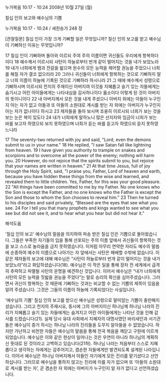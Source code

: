 누가복음 10:17 - 10:24 
2008년 10월 27일 (월)

칠십 인의 보고와 예수님의 기쁨



누가복음 10:17 - 10:24 / 새찬송가 248 장


[관찰질문]
칠십 인이 가장 크게 기뻐할 일은 무엇입니까? 
칠신 인의 보고를 받고 예수님이 기뻐하신 이유는 무엇입니까? 

17 칠십 인이 기뻐하며 돌아와 이르되 주여 주의 이름이면 귀신들도 우리에게 항복하더이다 
18 예수께서 이르시되 사탄이 하늘로부터 번개 같이 떨어지는 것을 내가 보았노라 
19 내가 너희에게 뱀과 전갈을 밟으며 원수의 모든 능력을 제어할 권능을 주었으니 너희를 해칠 자가 결코 없으리라 
20 그러나 귀신들이 너희에게 항복하는 것으로 기뻐하지 말고 너희 이름이 하늘에 기록된 것으로 기뻐하라 하시니라 
21 그 때에 예수께서 성령으로 기뻐하시며 이르시되 천지의 주재이신 아버지여 이것을 지혜롭고 슬기 있는 자들에게는 숨기시고 어린 아이들에게는 나타내심을 감사하나이다 옳소이다 이렇게 된 것이 아버지의 뜻이니이다 
22 내 아버지께서 모든 것을 내게 주셨으니 아버지 외에는 아들이 누구인지 아는 자가 없고 아들과 또 아들의 소원대로 계시를 받는 자 외에는 아버지가 누구인지 아는 자가 없나이다 하시고 
23 제자들을 돌아 보시며 조용히 이르시되 너희가 보는 것을 보는 눈은 복이 있도다 
24 내가 너희에게 말하노니 많은 선지자와 임금이 너희가 보는 바를 보고자 하였으되 보지 못하였으며 너희가 듣는 바를 듣고자 하였으되 듣지 못하였느니라 

17 The seventy-two returned with joy and said, "Lord, even the demons submit to us in your name." 
18 He replied, "I saw Satan fall like lightning from heaven. 
19 I have given you authority to trample on snakes and scorpions and to overcome all the power of the enemy; nothing will harm you. 
20 However, do not rejoice that the spirits submit to you, but rejoice that your names are written in heaven." 
21 At that time Jesus, full of joy through the Holy Spirit, said, "I praise you, Father, Lord of heaven and earth, because you have hidden these things from the wise and learned, and revealed them to little children. Yes, Father, for this was your good pleasure. 
22 "All things have been committed to me by my Father. No one knows who the Son is except the Father, and no one knows who the Father is except the Son and those to whom the Son chooses to reveal him." 
23 Then he turned to his disciples and said privately, "Blessed are the eyes that see what you see. 
24 For I tell you that many prophets and kings wanted to see what you see but did not see it, and to hear what you hear but did not hear it."

해석도움





'칠십 인의 보고'
 예수님의 말씀을 의지하여 파송 받은 칠십 인은 기쁨으로 돌아왔습니다. 그들은 부족한 자기들의 입을 통해 선포되는 주의 이름 앞에서 귀신들이 항복하는 것을 보고 스스로 놀라움을 금치 못하였습니다. 이처럼 아무리 연약한 자라도 예수의 말씀에 순종하여 예수의 이름으로 나아가는 자 앞에서는 사탄은 패배할 수밖에 없습니다. 이 같은 제자들의 보고에 대해 예수님은 “사탄이 하늘로부터 번개 같이 떨어지는 것을 내가 보았노라”라고 화답하셨습니다(18). 예수님은 이 작은 일을 통해 장차 전 세계에서 급격히 추락하고 파멸될 사탄의 운명을 예견하신 것입니다. 이어서 예수님은 “내가 너희에게 사탄의 모든 능력을 짓밟을 권능을 주었다”는 말로 승리의 확신을 심어주셨습니다. 그러면서 귀신이 항복하는 것 때문에 기뻐하는 것과는 비교할 수 없는 기쁨의 제목이 있음을 알려 주셨습니다. 그것은 그들의 이름이 하늘에 기록되었다는 사실입니다.     

'예수님의 기쁨'
 칠십 인의 보고를 받으신 예수님은 성령으로 말미암는 기쁨이 충만해지셨습니다. 그리고 천지의 주재시요, 동시에 그의 아버지이신 하나님께 하나님 나라의 진리가 지혜롭고 슬기 있는 자들에게는 숨겨지고 어린 아이들에게는 나타난 것을 인해 감사를 드렸습니다(21). 실제 당시 유대 사회에서 지혜자의 대명사였던 바리새인과 서기관들은 예수님이 증거 하시는 하나님 나라의 진리들을 도무지 알아들을 수 없었습니다. 하지만 가난하고 비천한 자들은 예수님의 말씀을 통해 천국 복음을 깨닫고 구원에 이르게 되었습니다. 예수님은 이와 같은 현상이 일어나는 것은 우연이 아니라 하나님의 계획하신 뜻대로 된 것이라고 고백하고 있습니다(21하). 하나님 나라는 처음부터 스스로 지혜롭다고 생각하는 자에게는 감추어지고, 겸손한 자들에게만 발견되도록 설계된 나라입니다. 이어서 예수님은 하나님 아버지께서 아들인 자기에게 모든 진리를 맡기셨다고 선언하십니다. 그러므로 예수님을 통하지 않고는 진리에 이를 자가 없으며 또 ‘아들의 소원대로 계시를 받는 자’, 곧 겸손한 자 외에는 아버지가 누구인지 알 자가 없다고 선언하셨습니다.